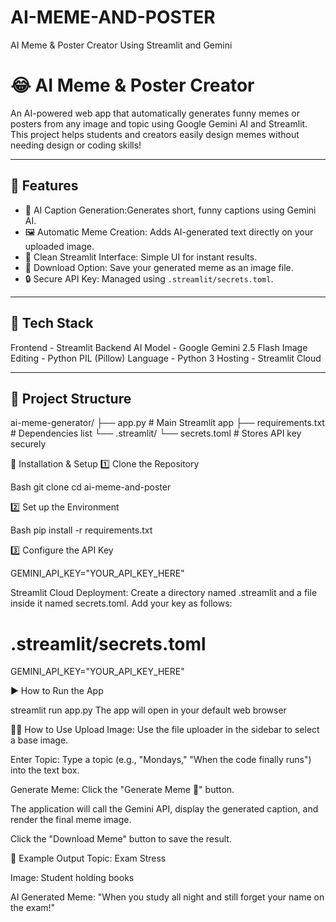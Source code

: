 # AI-MEME-AND-POSTER
AI Meme & Poster Creator Using Streamlit and Gemini

# 😂 AI Meme & Poster Creator

An AI-powered web app that automatically generates  funny memes or posters from any image and topic using Google Gemini AI and Streamlit.  
This project helps students and creators easily design memes without needing design or coding skills!

---

## 🚀 Features
- 🧠 AI Caption Generation:Generates short, funny captions using Gemini AI.  
- 🖼️ Automatic Meme Creation: Adds AI-generated text directly on your uploaded image.  
- 🎨 Clean Streamlit Interface: Simple UI for instant results.  
- 💾 Download Option: Save your generated meme as an image file.  
- 🔒 Secure API Key: Managed using `.streamlit/secrets.toml`.

---

## 🧩 Tech Stack

Frontend - Streamlit 
Backend AI Model - Google Gemini 2.5 Flash 
Image Editing - Python PIL (Pillow) 
Language - Python 3 
Hosting - Streamlit Cloud 

---

## 📂 Project Structure

ai-meme-generator/
├── app.py # Main Streamlit app
├── requirements.txt # Dependencies list
└── .streamlit/
└── secrets.toml # Stores API key securely

🚀 Installation & Setup
1️⃣  Clone the Repository
   
   Bash
   git clone <your-repo-url>
   cd ai-meme-and-poster

2️⃣ Set up the Environment

Bash
pip install -r requirements.txt

3️⃣ Configure the API Key

GEMINI_API_KEY="YOUR_API_KEY_HERE"

Streamlit Cloud Deployment: Create a directory named .streamlit and a file inside it named secrets.toml. Add your key as follows:
# .streamlit/secrets.toml
GEMINI_API_KEY="YOUR_API_KEY_HERE"

▶️ How to Run the App

streamlit run app.py
The app will open in your default web browser

👨‍💻 How to Use
Upload Image: Use the file uploader in the sidebar to select a base image.

Enter Topic: Type a topic (e.g., "Mondays," "When the code finally runs") into the text box.

Generate Meme: Click the "Generate Meme 🎨" button.

The application will call the Gemini API, display the generated caption, and render the final meme image.

Click the "Download Meme" button to save the result.

🧠 Example Output
Topic: Exam Stress

Image: Student holding books

AI Generated Meme:
"When you study all night and still forget your name on the exam!"





